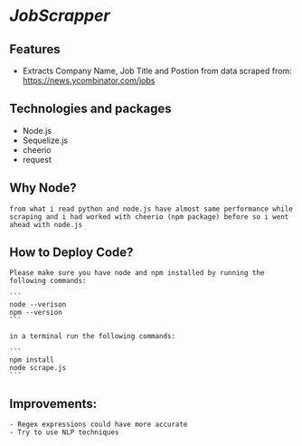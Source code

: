 # *JobScrapper*

## Features
   - Extracts Company Name, Job Title and Postion from data scraped from: https://news.ycombinator.com/jobs

## Technologies and packages
   - Node.js
   - Sequelize.js
   - cheerio
   - request

## Why Node?
    from what i read python and node.js have almost same performance while scraping and i had worked with cheerio (npm package) before so i went ahead with node.js

## How to Deploy Code?
    Please make sure you have node and npm installed by running the following commands:
    
    ```
    node --verison
    npm --version
    ```
    
    in a terminal run the following commands:
    
    ```
    npm install
    node scrape.js
    ```

## Improvements:
    - Regex expressions could have more accurate
    - Try to use NLP techniques

